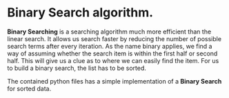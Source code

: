# Binary Search algorithm.
__Binary Searching__ is a searching algorithm much more efficient than the linear search. It allows us search faster by 
reducing the number of possible search terms after every iteration. As the name binary applies, we find a way of assuming
whether the search item is within the first half or second half. This will give us a clue as to where we can easily 
find the item. For us to build a binary search, the list has to be sorted.

The contained python files has a simple implementation of a __Binary Search__ for sorted data.